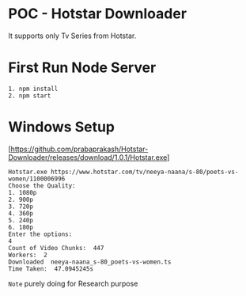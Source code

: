 # POC - Hotstar Downloader
It supports only Tv Series from Hotstar.
# First Run Node Server
```
1. npm install
2. npm start
```
# Windows Setup
[https://github.com/prabaprakash/Hotstar-Downloader/releases/download/1.0.1/Hotstar.exe]
````
Hotstar.exe https://www.hotstar.com/tv/neeya-naana/s-80/poets-vs-women/1100006996
Choose the Quality:
1. 1080p
2. 900p
3. 720p
4. 360p
5. 240p
6. 180p
Enter the options:
4
Count of Video Chunks:  447
Workers:  2
Downloaded  neeya-naana_s-80_poets-vs-women.ts
Time Taken:  47.0945245s
````

``Note``
purely doing for Research purpose
